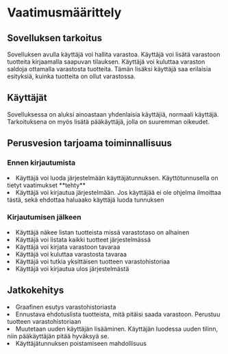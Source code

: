 <h1>Vaatimusmäärittely</h1>
<h2>Sovelluksen tarkoitus</h2>
Sovelluksen avulla käyttäjä voi hallita varastoa.
Käyttäjä voi lisätä varastoon tuotteita kirjaamalla saapuvan tilauksen.
Käyttäjä voi kuluttaa varaston saldoja ottamalla varastosta tuotteita.
Tämän lisäksi käyttäjä saa erilaisia esityksiä, kuinka tuotteita on ollut varastossa. 
<h2>Käyttäjät</h2>
Sovelluksessa on aluksi ainoastaan yhdenlaisia käyttäjiä, normaali käyttäjä. 
Tarkoituksena on myös lisätä pääkäyttäjä, jolla on suuremman oikeudet.
<h2>Perusvesion tarjoama toiminnallisuus</h2>
<h3>Ennen kirjautumista</h3>
<li>Käyttäjä voi luoda järjestelmään käyttäjätunnuksen. Käyttötunnusella on tietyt vaatimukset **tehty**  </li> 
<li>Käyttäjä voi kirjautua järjestelmään. Jos käyttäjää ei ole ohjelma ilmoittaa tästä, sekä ehdottaa haluaako käyttäjä luoda tunnuksen</li>
<h3>Kirjautumisen jälkeen</h3>
<li>Käyttäjä näkee listan tuotteista missä varastotaso on alhainen</li>
<li>Käyttäjä voi listata kaikki tuotteet järjestelmässä</li>
<li>Käyttäjä voi kirjata varastoon tavaraa</li>
<li>Käyttäjä voi kuluttaa varastosta tavaraa</li>
<li>Käyttäjä voi tutkia yksittäisen tuotteen varastohistoriaa</li>
<li>Käyttäjä voi kirjautua ulos järjestelmästä</li>
<h2>Jatkokehitys</h2>
<li>Graafinen esutys varastohistoriasta</Li>
<li>Ennustava ehdotuslista tuotteista, mitä pitäisi saada varastoon. Perustuu tuotteen varastohistoriaan</li>
<li>Muutetaan uuden käyttäjän lisääminen. Käyttäjän luodessa uuden tilinn, niin pääkäyttäjän pitää hyväksyä se.</li>
<li>Käyttäjätunnuksen poistamiseen mahdollisuus</li>

